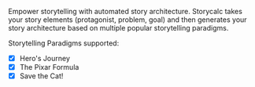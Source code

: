 Empower storytelling with automated story architecture. Storycalc takes your story elements (protagonist, problem, goal) and then generates your story architecture based on multiple popular storytelling paradigms.

Storytelling Paradigms supported:
  - [X] Hero's Journey
  - [X] The Pixar Formula
  - [X] Save the Cat!
